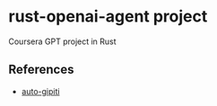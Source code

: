 # rust-openai-agent project
Coursera GPT project in Rust

## References

* [auto-gipiti](https://www.udemy.com/course/autogpt-gpt4-code-writing-ai/)
